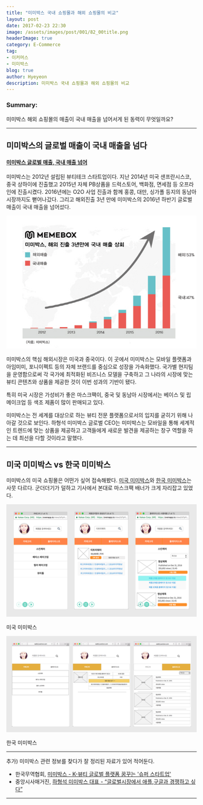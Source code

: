 ```yaml
---
title: "미미박스 국내 쇼핑몰과 해외 쇼핑몰의 비교"
layout: post
date: 2017-02-23 22:30
image: /assets/images/post/001/82_00title.png
headerImage: true
category: E-Commerce
tag:
- 이커머스
- 미미박스
blog: true
author: Hyeyeon
description: 미미박스 국내 쇼핑몰과 해외 쇼핑몰의 비교
---
```


### Summary:

미미박스 해외 쇼핑몰의 매출이 국내 매출을 넘어서게 된 동력이 무엇일까요?

---

## 미미박스의 글로벌 매출이 국내 매출을 넘다

#### [미미박스 글로벌 매출, 국내 매출 넘어](http://www.edaily.co.kr/news/NewsRead.edy?SCD=JE41&newsid=02801126615833144&DCD=A00504)

미미박스는 2012년 설립된 뷰티테크 스타트업이다. 지난 2014년 미국 샌프란시스코, 중국 상하이에 진출했고 2015년 자체 PB상품을 드럭스토어, 백화점, 면세점 등 오프라인에 진출시켰다. 2016년에는 O2O 사업 진출과 함께 홍콩, 대만, 싱가폴 등지의 동남아 시장까지도 뻗어나갔다. 그리고 해외진출 3년 만에 미미박스의 2016년 하반기 글로벌 매출이 국내 매출을 넘어섰다.

![pic1](/assets/images/post/001/82_01.jpg)

미미박스의 핵심 해외시장은 미국과 중국이다. 이 곳에서 미미박스는 모바일 플랫폼과 아임미미, 포니이펙트 등의 자체 브랜드를 중심으로 성장을 가속화했다. 국가별 현지팀을 운영함으로써 각 국가에 최적화된 비즈니스 모델을 구축하고 그 나라의 시장에 맞는 뷰티 콘텐츠와 상품을 제공한 것이 이번 성과의 기반이 됐다.

특히 미국 시장은 가성비가 좋은 마스크팩이, 중국 및 동남아 시장에서는 베이스 및 립 메이크업 등 색조 제품이 많이 판매되고 있다.

미미박스는 전 세계를 대상으로 하는 뷰티 전문 플랫폼으로서의 입지를 굳히기 위해 나아갈 것으로 보인다. 하형석 미미박스 글로벌 CEO는 미미박스는 모바일을 통해 세계적인 트렌드에 맞는 상품을 제공하고 고객들에게 새로운 발견을 제공하는 창구 역할을 하는 데 최선을 다할 것이라고 말했다.

---

## 미국 미미박스 vs 한국 미미박스

미미박스의 미국 쇼핑몰은 어떤가 싶어 접속해봤다. [미국 미미박스](https://us.memebox.com/)와 [한국 미미박스](http://www.memebox.com/)는 사뭇 다르다. 군더더기가 덜하고 기사에서 본대로 마스크팩 배너가 크게 자리잡고 있었다.

![pic2](/assets/images/post/001/80_02.png)
<figcaption class="caption">미국 미미박스</figcaption>

![pic3](/assets/images/post/001/80_03.png)
<figcaption class="caption">한국 미미박스</figcaption>

---

추가) 미미박스 관련 정보를 찾다가 잘 정리된 자료가 있어 적어둔다.
* 한국무역협회, [미미박스 - K-뷰티 글로벌 플랫폼 꿈꾸는 '슈퍼 스타트업'](http://www.kita.net/goodTraders_marketing/index.jsp?sCmd=VIEW&nPostIndex=1728933)
* 중앙시사매거진, [하형석 미미박스 대표 - “글로벌시장에서 애플,구글과 경쟁하고 싶다”](https://jmagazine.joins.com/forbes/view/306179)

---
